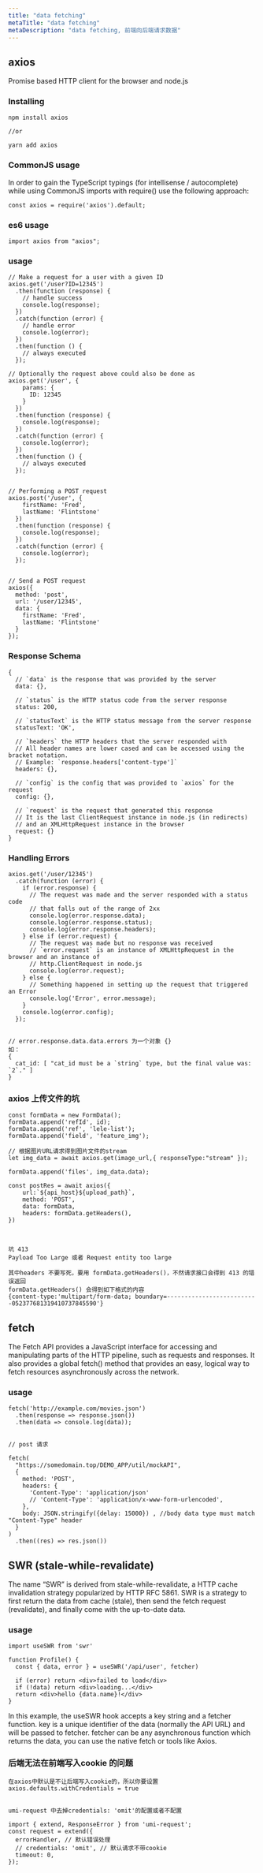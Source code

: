 ```yaml
---
title: "data fetching"
metaTitle: "data fetching"
metaDescription: "data fetching, 前端向后端请求数据"
---
```


## axios
Promise based HTTP client for the browser and node.js

### Installing
```
npm install axios

//or

yarn add axios
```

### CommonJS usage
In order to gain the TypeScript typings (for intellisense / autocomplete) while using CommonJS imports with require() use the following approach:
```
const axios = require('axios').default;
```
### es6 usage
```
import axios from "axios";
```

### usage
```
// Make a request for a user with a given ID
axios.get('/user?ID=12345')
  .then(function (response) {
    // handle success
    console.log(response);
  })
  .catch(function (error) {
    // handle error
    console.log(error);
  })
  .then(function () {
    // always executed
  });

// Optionally the request above could also be done as
axios.get('/user', {
    params: {
      ID: 12345
    }
  })
  .then(function (response) {
    console.log(response);
  })
  .catch(function (error) {
    console.log(error);
  })
  .then(function () {
    // always executed
  });  


// Performing a POST request
axios.post('/user', {
    firstName: 'Fred',
    lastName: 'Flintstone'
  })
  .then(function (response) {
    console.log(response);
  })
  .catch(function (error) {
    console.log(error);
  });


// Send a POST request
axios({
  method: 'post',
  url: '/user/12345',
  data: {
    firstName: 'Fred',
    lastName: 'Flintstone'
  }
});
```

### Response Schema
```
{
  // `data` is the response that was provided by the server
  data: {},

  // `status` is the HTTP status code from the server response
  status: 200,

  // `statusText` is the HTTP status message from the server response
  statusText: 'OK',

  // `headers` the HTTP headers that the server responded with
  // All header names are lower cased and can be accessed using the bracket notation.
  // Example: `response.headers['content-type']`
  headers: {},

  // `config` is the config that was provided to `axios` for the request
  config: {},

  // `request` is the request that generated this response
  // It is the last ClientRequest instance in node.js (in redirects)
  // and an XMLHttpRequest instance in the browser
  request: {}
}
```

### Handling Errors
```
axios.get('/user/12345')
  .catch(function (error) {
    if (error.response) {
      // The request was made and the server responded with a status code
      // that falls out of the range of 2xx
      console.log(error.response.data);
      console.log(error.response.status);
      console.log(error.response.headers);
    } else if (error.request) {
      // The request was made but no response was received
      // `error.request` is an instance of XMLHttpRequest in the browser and an instance of
      // http.ClientRequest in node.js
      console.log(error.request);
    } else {
      // Something happened in setting up the request that triggered an Error
      console.log('Error', error.message);
    }
    console.log(error.config);
  });


// error.response.data.data.errors 为一个对象 {}
如：
{
  cat_id: [ "cat_id must be a `string` type, but the final value was: `2`." ]
}
```


### axios 上传文件的坑
```
const formData = new FormData();
formData.append('refId', id);
formData.append('ref', 'lele-list');
formData.append('field', 'feature_img');

// 根据图片URL请求得到图片文件的stream
let img_data = await axios.get(image_url,{ responseType:"stream" });

formData.append('files', img_data.data);

const postRes = await axios({
    url:`${api_host}${upload_path}`,
    method: 'POST',
    data: formData,
    headers: formData.getHeaders(),
})



坑 413
Payload Too Large 或者 Request entity too large

其中headers 不要写死，要用 formData.getHeaders()，不然请求接口会得到 413 的错误返回
formData.getHeaders() 会得到如下格式的内容
{content-type:'multipart/form-data; boundary=--------------------------052377681319410737845590'}
```


## fetch
The Fetch API provides a JavaScript interface for accessing and manipulating parts of the HTTP pipeline, such as requests and responses. It also provides a global fetch() method that provides an easy, logical way to fetch resources asynchronously across the network.

### usage
```
fetch('http://example.com/movies.json')
  .then(response => response.json())
  .then(data => console.log(data));


// post 请求

fetch(
  "https://somedomain.top/DEMO_APP/util/mockAPI",
  {
    method: 'POST',
    headers: {
      'Content-Type': 'application/json'
      // 'Content-Type': 'application/x-www-form-urlencoded',
    },
    body: JSON.stringify({delay: 15000}) , //body data type must match "Content-Type" header
  }
)
  .then((res) => res.json())
```

## SWR (stale-while-revalidate)
The name “SWR” is derived from stale-while-revalidate, a HTTP cache invalidation strategy popularized by HTTP RFC 5861. SWR is a strategy to first return the data from cache (stale), then send the fetch request (revalidate), and finally come with the up-to-date data.

### usage
```
import useSWR from 'swr'

function Profile() {
  const { data, error } = useSWR('/api/user', fetcher)

  if (error) return <div>failed to load</div>
  if (!data) return <div>loading...</div>
  return <div>hello {data.name}!</div>
}
```
In this example, the useSWR hook accepts a key string and a fetcher function. key is a unique identifier of the data (normally the API URL) and will be passed to fetcher. fetcher can be any asynchronous function which returns the data, you can use the native fetch or tools like Axios.



### 后端无法在前端写入cookie 的问题
```
在axios中默认是不让后端写入cookie的，所以你要设置axios.defaults.withCredentials = true


umi-request 中去掉credentials: 'omit'的配置或者不配置

import { extend, ResponseError } from 'umi-request';
const request = extend({
  errorHandler, // 默认错误处理
  // credentials: 'omit', // 默认请求不带cookie
  timeout: 0,
});

```